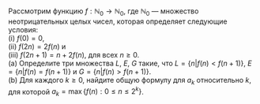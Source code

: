 Рассмотрим функцию $f : \mathbb{N}_0 \to \mathbb{N}_0$, где $\mathbb{N}_0$ — множество неотрицательных 
целых чисел, которая определяет следующие условия:
<br>
(i) $f(0) = 0$, 
<br>
(ii) $f(2n) = 2f(n)$ и 
<br>
(iii) $f(2n + 1) = n + 2f(n)$, для всех $n \geq 0$.
<br>
(a) Определите три множества $L$, $E$, $G$ такие, что 
$L= \{n| f(n) < f(n + 1)\}$, $E= \{n | f(n) = f(n + 1)\}$ и $G= \{ n|f(n) > f(n + 1)\}$.
<br>
(b) Для каждого $k \geq 0$, найдите общую формулу для $a_k$ относительно $k$, для которой 
$a_k = \max \{f(n): 0 \leq n \leq 2^k\}$.